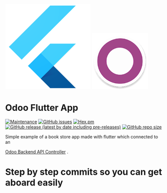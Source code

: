 ![Flutter Logo](https://github.com/3mrdevs/odoo_flutter_app/blob/master/screenshots/icon.png?raw=true)
![Odoo Logo](https://github.com/3mrdevs/odoo_flutter_app/blob/master/screenshots/odoo.png?raw=true)

# Odoo Flutter App

[![Maintenance](https://img.shields.io/badge/Maintained%3F-yes-green.svg)](https://github.com/3mrdevs/odoo_flutter_app/graphs/commit-activity)
[![GitHub issues](https://img.shields.io/github/issues/3mrdevs/odoo_flutter_app)](https://github.com/3mrdevs/odoo_flutter_app/issues)
[![Hex.pm](https://img.shields.io/hexpm/l/plug)](https://github.com/3mrdevs/odoo_flutter_app/blob/master/LICENSE)
[![GitHub release (latest by date including pre-releases)](https://img.shields.io/github/v/release/3mrdevs/odoo_flutter_app?include_prereleases)](https://github.com/3mrdevs/odoo_flutter_app/releases/tag/master)
[![GitHub repo size](https://img.shields.io/github/repo-size/3mrdevs/odoo_flutter_app)](https://github.com/3mrdevs/odoo_flutter_app)

<p>
Simple example of a book store app made with flutter which connected to an 

[Odoo Backend API Controller](https://github.com/3mrdevs/odoo_flutter_app) .
</p>


# Step by step commits so you can get aboard easily